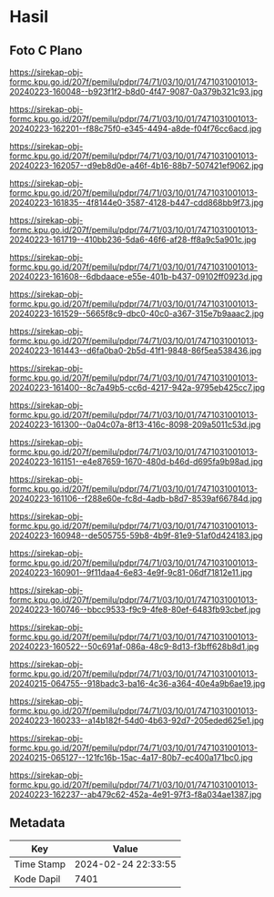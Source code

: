 # Hasil

## Foto C Plano

https://sirekap-obj-formc.kpu.go.id/207f/pemilu/pdpr/74/71/03/10/01/7471031001013-20240223-160048--b923f1f2-b8d0-4f47-9087-0a379b321c93.jpg

https://sirekap-obj-formc.kpu.go.id/207f/pemilu/pdpr/74/71/03/10/01/7471031001013-20240223-162201--f88c75f0-e345-4494-a8de-f04f76cc6acd.jpg

https://sirekap-obj-formc.kpu.go.id/207f/pemilu/pdpr/74/71/03/10/01/7471031001013-20240223-162057--d9eb8d0e-a46f-4b16-88b7-507421ef9062.jpg

https://sirekap-obj-formc.kpu.go.id/207f/pemilu/pdpr/74/71/03/10/01/7471031001013-20240223-161835--4f8144e0-3587-4128-b447-cdd868bb9f73.jpg

https://sirekap-obj-formc.kpu.go.id/207f/pemilu/pdpr/74/71/03/10/01/7471031001013-20240223-161719--410bb236-5da6-46f6-af28-ff8a9c5a901c.jpg

https://sirekap-obj-formc.kpu.go.id/207f/pemilu/pdpr/74/71/03/10/01/7471031001013-20240223-161608--6dbdaace-e55e-401b-b437-09102ff0923d.jpg

https://sirekap-obj-formc.kpu.go.id/207f/pemilu/pdpr/74/71/03/10/01/7471031001013-20240223-161529--5665f8c9-dbc0-40c0-a367-315e7b9aaac2.jpg

https://sirekap-obj-formc.kpu.go.id/207f/pemilu/pdpr/74/71/03/10/01/7471031001013-20240223-161443--d6fa0ba0-2b5d-41f1-9848-86f5ea538436.jpg

https://sirekap-obj-formc.kpu.go.id/207f/pemilu/pdpr/74/71/03/10/01/7471031001013-20240223-161400--8c7a49b5-cc6d-4217-942a-9795eb425cc7.jpg

https://sirekap-obj-formc.kpu.go.id/207f/pemilu/pdpr/74/71/03/10/01/7471031001013-20240223-161300--0a04c07a-8f13-416c-8098-209a5011c53d.jpg

https://sirekap-obj-formc.kpu.go.id/207f/pemilu/pdpr/74/71/03/10/01/7471031001013-20240223-161151--e4e87659-1670-480d-b46d-d695fa9b98ad.jpg

https://sirekap-obj-formc.kpu.go.id/207f/pemilu/pdpr/74/71/03/10/01/7471031001013-20240223-161106--f288e60e-fc8d-4adb-b8d7-8539af66784d.jpg

https://sirekap-obj-formc.kpu.go.id/207f/pemilu/pdpr/74/71/03/10/01/7471031001013-20240223-160948--de505755-59b8-4b9f-81e9-51af0d424183.jpg

https://sirekap-obj-formc.kpu.go.id/207f/pemilu/pdpr/74/71/03/10/01/7471031001013-20240223-160901--9f11daa4-6e83-4e9f-9c81-06df71812e11.jpg

https://sirekap-obj-formc.kpu.go.id/207f/pemilu/pdpr/74/71/03/10/01/7471031001013-20240223-160746--bbcc9533-f9c9-4fe8-80ef-6483fb93cbef.jpg

https://sirekap-obj-formc.kpu.go.id/207f/pemilu/pdpr/74/71/03/10/01/7471031001013-20240223-160522--50c691af-086a-48c9-8d13-f3bff628b8d1.jpg

https://sirekap-obj-formc.kpu.go.id/207f/pemilu/pdpr/74/71/03/10/01/7471031001013-20240215-064755--918badc3-ba16-4c36-a364-40e4a9b6ae19.jpg

https://sirekap-obj-formc.kpu.go.id/207f/pemilu/pdpr/74/71/03/10/01/7471031001013-20240223-160233--a14b182f-54d0-4b63-92d7-205eded625e1.jpg

https://sirekap-obj-formc.kpu.go.id/207f/pemilu/pdpr/74/71/03/10/01/7471031001013-20240215-065127--121fc16b-15ac-4a17-80b7-ec400a171bc0.jpg

https://sirekap-obj-formc.kpu.go.id/207f/pemilu/pdpr/74/71/03/10/01/7471031001013-20240223-162237--ab479c62-452a-4e91-97f3-f8a034ae1387.jpg


## Metadata

| Key        | Value               |
| ---------- | ------------------- |
| Time Stamp | 2024-02-24 22:33:55 |
| Kode Dapil | 7401                |



